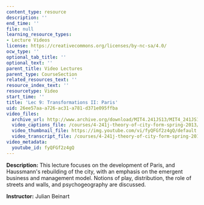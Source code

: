 ```yaml
---
content_type: resource
description: ''
end_time: ''
file: null
learning_resource_types:
- Lecture Videos
license: https://creativecommons.org/licenses/by-nc-sa/4.0/
ocw_type: ''
optional_tab_title: ''
optional_text: ''
parent_title: Video Lectures
parent_type: CourseSection
related_resources_text: ''
resource_index_text: ''
resourcetype: Video
start_time: ''
title: 'Lec 9: Transformations II: Paris'
uid: 26ee57aa-a726-ac31-a781-d371e095ffba
video_files:
  archive_url: http://www.archive.org/download/MIT4.241JS13/MIT4_241JS13_lec09_300k.mp4
  video_captions_file: /courses/4-241j-theory-of-city-form-spring-2013/1dc28fc9bbb45c2595e802007c5b3ade_fyQFGf2z4gQ.vtt
  video_thumbnail_file: https://img.youtube.com/vi/fyQFGf2z4gQ/default.jpg
  video_transcript_file: /courses/4-241j-theory-of-city-form-spring-2013/6781b9058e02435e0bc16ec24d343ac9_fyQFGf2z4gQ.pdf
video_metadata:
  youtube_id: fyQFGf2z4gQ
---
```


**Description:** This lecture focuses on the development of Paris, and Haussmann's rebuilding of the city, with an emphasis on the emergent business and management model. Notions of play, distribution, the role of streets and walls, and psychogeography are discussed.

**Instructor:** Julian Beinart

